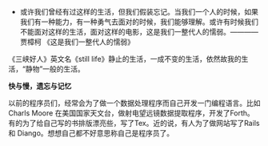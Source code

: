 
* 或许我们曾经有过这样的生活，但我们假装忘记。当我们一个人的时候，如果我们有一种能力，有一种勇气去面对的时候，我们能够理解。或许有时候我们不能面对这样的生活，面对这样的电影，这是我们一整代人的懦弱。———— 贾樟柯 《这是我们一整代人的懦弱》

《三峡好人》英文名《still life》静止的生活，一成不变的生活，依然故我的生活，“静物”一般的生活。



  **快与慢，遗忘与记忆**



以前的程序员们，经常会为了做一个数据处理程序而自己开发一门编程语言。比如Charls Moore 在美国国家天文台，做射电望远镜数据提取程序，开发了Forth。有的为了给自己写的书排版漂亮些，写了Tex。近的说，有人为了做网站写了Rails 和 Diango。想想自己都不好意思称自己是程序员了。


